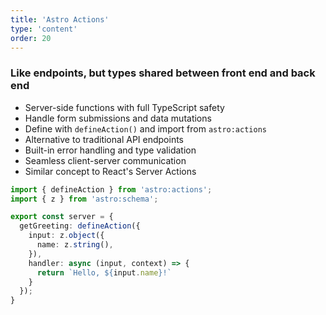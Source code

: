 ```yaml
---
title: 'Astro Actions'
type: 'content'
order: 20
---
```


### Like endpoints, but types shared between front end and back end

<div class="flex gap-6">

- Server-side functions with full TypeScript safety
- Handle form submissions and data mutations
- Define with `defineAction()` and import from `astro:actions`
- Alternative to traditional API endpoints
- Built-in error handling and type validation
- Seamless client-server communication
- Similar concept to React's Server Actions

```typescript
import { defineAction } from 'astro:actions';
import { z } from 'astro:schema';

export const server = {
  getGreeting: defineAction({
    input: z.object({
      name: z.string(),
    }),
    handler: async (input, context) => {
      return `Hello, ${input.name}!`
    }
  });
}
 ``` 
</div>

